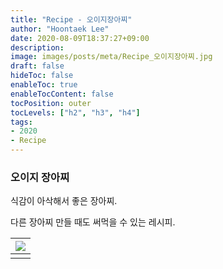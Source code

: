 ```yaml
---
title: "Recipe - 오이지장아찌"
author: "Hoontaek Lee"
date: 2020-08-09T18:37:27+09:00
description:
image: images/posts/meta/Recipe_오이지장아찌.jpg
draft: false
hideToc: false
enableToc: true
enableTocContent: false
tocPosition: outer
tocLevels: ["h2", "h3", "h4"]
tags:
- 2020
- Recipe
---
```


### 오이지 장아찌

식감이 아삭해서 좋은 장아찌.  

다른 장아찌 만들 때도 써먹을 수 있는 레시피.

| <img src="/en/posts/Recipe/Recipe_페이지_20.jpg" style="zoom:100%;" /> |
| :----------------------------------------------------------: |
|                                                              |

